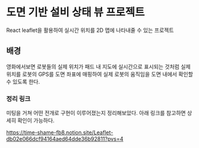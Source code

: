 # 도면 기반 설비 상태 뷰 프로젝트

React leaflet을 활용하여 실시간 위치를 2D 맵에 나타내줄 수 있는 프로젝트

## 배경

영화에서보면 로봇들의 실제 위치가 패드 내 지도에 실시간으로 표시되는 것처럼 실제 위치를 로봇의 GPS를 도면 좌표에 매핑하여 실제 로봇의 움직임을 도면 내에서 확인할 수 있도록 한다.

### 정리 링크

미팅을 거쳐 어떤 전개로 구현이 이루어졌는지 정리해보았다. 아래 링크를 참고하면 상세히 확인이 가능하다.

https://time-shame-fb8.notion.site/Leaflet-db02e066dcf94164aed64dde36b92811?pvs=4
